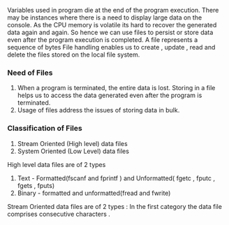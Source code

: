 Variables used in program die at the end of the program execution. There may be instances where there is a need to display large data on the console. As the CPU memory is volatile its hard to recover the generated data again and again.
So hence we can use files to persist or store data even after the program execution is completed.
A file represents a sequence of bytes File handling enables us to create , update , read and delete the files stored on the local file system.

### Need of Files
1) When a program is terminated, the entire data is lost. Storing in a file helps us to access the data generated even after the program is terminated.
2) Usage of files address the issues of storing data in bulk.

### Classification of Files
1) Stream Oriented (High level) data files
2) System Oriented (Low Level) data files

High level data files are of 2 types 
1) Text - Formatted(fscanf and fprintf ) and Unformatted( fgetc , fputc , fgets , fputs)
2) Binary - formatted and unformatted(fread and fwrite)

Stream Oriented data files are of 2 types : 
In the first category the data file comprises consecutive characters .